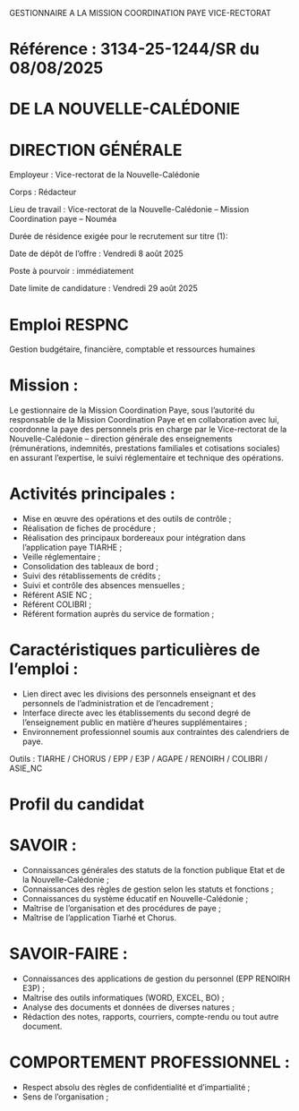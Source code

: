 
GESTIONNAIRE A LA MISSION COORDINATION PAYE
VICE-RECTORAT

# Référence : 3134-25-1244/SR du 08/08/2025

# DE LA NOUVELLE-CALÉDONIE

# DIRECTION GÉNÉRALE

Employeur : Vice-rectorat de la Nouvelle-Calédonie

Corps : Rédacteur

Lieu de travail : Vice-rectorat de la Nouvelle-Calédonie – Mission Coordination paye – Nouméa

Durée de résidence exigée pour le recrutement sur titre (1):

Date de dépôt de l’offre : Vendredi 8 août 2025

Poste à pourvoir : immédiatement

Date limite de candidature : Vendredi 29 août 2025

# Emploi RESPNC

Gestion budgétaire, financière, comptable et ressources humaines

# Mission :

Le gestionnaire de la Mission Coordination Paye, sous l’autorité du responsable de la Mission Coordination Paye et en collaboration avec lui, coordonne la paye des personnels pris en charge par le Vice-rectorat de la Nouvelle-Calédonie – direction générale des enseignements (rémunérations, indemnités, prestations familiales et cotisations sociales) en assurant l’expertise, le suivi réglementaire et technique des opérations.

# Activités principales :

- Mise en œuvre des opérations et des outils de contrôle ;
- Réalisation de fiches de procédure ;
- Réalisation des principaux bordereaux pour intégration dans l’application paye TIARHE ;
- Veille réglementaire ;
- Consolidation des tableaux de bord ;
- Suivi des rétablissements de crédits ;
- Suivi et contrôle des absences mensuelles ;
- Référent ASIE NC ;
- Référent COLIBRI ;
- Référent formation auprès du service de formation ;

# Caractéristiques particulières de l’emploi :

- Lien direct avec les divisions des personnels enseignant et des personnels de l’administration et de l’encadrement ;
- Interface directe avec les établissements du second degré de l’enseignement public en matière d’heures supplémentaires ;
- Environnement professionnel soumis aux contraintes des calendriers de paye.

Outils : TIARHE / CHORUS / EPP / E3P / AGAPE / RENOIRH / COLIBRI / ASIE_NC

# Profil du candidat

# SAVOIR :

- Connaissances générales des statuts de la fonction publique Etat et de la Nouvelle-Calédonie ;
- Connaissances des règles de gestion selon les statuts et fonctions ;
- Connaissances du système éducatif en Nouvelle-Calédonie ;
- Maîtrise de l’organisation et des procédures de paye ;
- Maîtrise de l’application Tiarhé et Chorus.

# SAVOIR-FAIRE :

- Connaissances des applications de gestion du personnel (EPP RENOIRH E3P) ;
- Maîtrise des outils informatiques (WORD, EXCEL, BO) ;
- Analyse des documents et données de diverses natures ;
- Rédaction des notes, rapports, courriers, compte-rendu ou tout autre document.

# COMPORTEMENT PROFESSIONNEL :

- Respect absolu des règles de confidentialité et d’impartialité ;
- Sens de l’organisation ;


